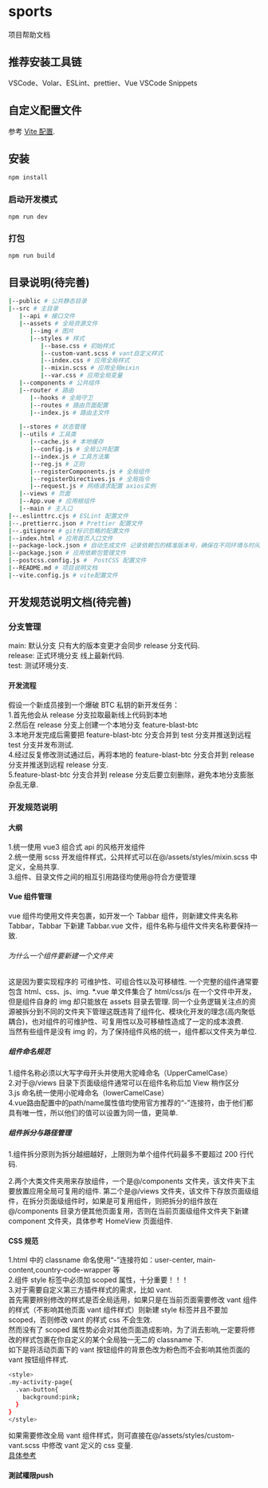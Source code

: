 # sports

项目帮助文档

## 推荐安装工具链

VSCode、Volar、ESLint、prettier、Vue VSCode Snippets

## 自定义配置文件

参考 [Vite 配置](https://vitejs.dev/config/).

## 安装

```sh
npm install
```

### 启动开发模式

```sh
npm run dev
```

### 打包

```sh
npm run build
```

<!-- ### Lint with [ESLint](https://eslint.org/)

```sh
npm run lint
``` -->

## 目录说明(待完善)

```sh
|--public # 公共静态目录
|--src # 主目录
   |--api # 接口文件
   |--assets # 全局资源文件
      |--img # 图片
      |--styles # 样式
         |--base.css # 初始样式
         |--custom-vant.scss # vant自定义样式
         |--index.css # 应用全局样式
         |--mixin.scss # 应用全局mixin
         |--var.css # 应用全局变量
   |--components # 公共组件
   |--router # 路由
      |--hooks # 全局守卫
      |--routes # 路由页面配置
      |--index.js # 路由主文件

   |--stores # 状态管理
   |--utils # 工具类
      |--cache.js # 本地缓存
      |--config.js # 全局公共配置
      |--index.js # 工具方法集
      |--reg.js # 正则
      |--registerComponents.js # 全局组件
      |--registerDirectives.js # 全局指令
      |--request.js # 网络请求配置 axios实例
   |--views # 页面
   |--App.vue # 应用根组件
   |--main # 主入口
|--.eslinttrc.cjs # ESLint 配置文件
|--.prettierrc.json # Prettier 配置文件
|--.gitignore # git标识忽略的配置文件
|--index.html # 应用首页入口文件
|--package-lock.json # 自动生成文件 记录依赖包的精准版本号，确保在不同环境与时间点安装的依赖包的版本一致.
|--package.json # 应用依赖包管理文件
|--postcss.config.js #  PostCSS 配置文件
|--README.md # 项目说明文档
|--vite.config.js # vite配置文件
```

## 开发规范说明文档(待完善)

### 分支管理

main: 默认分支 只有大的版本变更才会同步 release 分支代码.  
release: 正式环境分支 线上最新代码.  
test: 测试环境分支.

#### 开发流程

假设一个新成员接到一个爆破 BTC 私钥的新开发任务：  
1.首先他会从 release 分支拉取最新线上代码到本地  
2.然后在 release 分支上创建一个本地分支 feature-blast-btc  
3.本地开发完成后需要把 feature-blast-btc 分支合并到 test 分支并推送到远程 test 分支并发布测试.  
4.经过反复修改测试通过后，再将本地的 feature-blast-btc 分支合并到 release 分支并推送到远程 release 分支.  
5.feature-blast-btc 分支合并到 release 分支后要立刻删除，避免本地分支膨胀杂乱无章.

### 开发规范说明

#### 大纲

1.统一使用 vue3 组合式 api 的风格开发组件  
2.统一使用 scss 开发组件样式，公共样式可以在@/assets/styles/mixin.scss 中定义，全局共享.  
3.组件、目录文件之间的相互引用路径均使用@符合方便管理

#### Vue 组件管理

vue 组件均使用文件夹包裹，如开发一个 Tabbar 组件，则新建文件夹名称 Tabbar，Tabbar 下新建 Tabbar.vue 文件，组件名称与组件文件夹名称要保持一致.

###### 为什么一个组件要新建一个文件夹

这是因为要实现程序的 可维护性、可组合性以及可移植性. 一个完整的组件通常要包含 html、css、js、img. \*.vue 单文件集合了 html/css/js 在一个文件中开发，但是组件自身的 img 却只能放在 assets 目录去管理. 同一个业务逻辑关注点的资源被拆分到不同的文件夹下管理这既违背了组件化、模块化开发的理念(高内聚低耦合)，也对组件的可维护性、可复用性以及可移植性造成了一定的成本浪费.  
当然有些组件是没有 img 的，为了保持组件风格的统一，组件都以文件夹为单位.

##### 组件命名规范

1.组件名称必须以大写字母开头并使用大驼峰命名（UpperCamelCase）  
2.对于@/views 目录下页面级组件通常可以在组件名称后加 View 稍作区分  
3.js 命名统一使用小驼峰命名（lowerCamelCase）  
4.vue路由配置中的path/name属性值均使用官方推荐的“-”连接符，由于他们都具有唯一性，所以他们的值可以设置为同一值，更简单.

##### 组件拆分与路径管理

1.组件拆分原则为拆分越细越好，上限则为单个组件代码最多不要超过 200 行代码.

2.两个大类文件夹用来存放组件，一个是@/components 文件夹，该文件夹下主要放置应用全局可复用的组件. 第二个是@/views 文件夹，该文件下存放页面级组件，在拆分页面级组件时，如果是可复用组件，则把拆分的组件放在@/components 目录方便其他页面复用，否则在当前页面级组件文件夹下新建 component 文件夹，具体参考 HomeView 页面组件.

#### CSS 规范

1.html 中的 classname 命名使用“-”连接符如：user-center, main-content,country-code-wrapper 等  
2.组件 style 标签中必须加 scoped 属性，十分重要！！！  
3.对于需要自定义第三方插件样式的需求，比如 vant.  
首先需要辨别修改的样式是否全局适用，如果只是在当前页面需要修改 vant 组件的样式（不影响其他页面 vant 组件样式）则新建 style 标签并且不要加 scoped，否则修改 vant 的样式 css 不会生效.  
然而没有了 scoped 属性势必会对其他页面造成影响，为了消去影响,一定要将修改的样式包裹在你自定义的某个全局独一无二的 classname 下.  
如下是将活动页面下的 vant 按钮组件的背景色改为粉色而不会影响其他页面的 vant 按钮组件样式.

```sh
<style>
.my-activity-page{
  .van-button{
    background:pink;
  }
}
</style>
```

如果需要修改全局 vant 组件样式，则可直接在@/assets/styles/custom-vant.scss 中修改 vant 定义的 css 变量.  
[具体参考](https://vant-ui.github.io/vant/#/zh-CN/config-provider)

#### 測試權限push